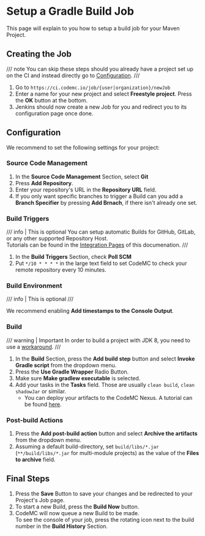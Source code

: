 # Setup a Gradle Build Job
This page will explain to you how to setup a build job for your Maven Project.

## Creating the Job
/// note
You can skip these steps should you already have a project set up on the CI and instead directly go to [Configuration](#configuration).
///

1. Go to `https://ci.codemc.io/job/{user|organization}/newJob`
2. Enter a name for your new project and select **Freestyle project**. Press the **OK** button at the bottom.
3. Jenkins should now create a new Job for you and redirect you to its configuration page once done.

## Configuration
We recommend to set the following settings for your project:

### Source Code Management

1. In the **Source Code Management** Section, select **Git**
2. Press **Add Repository**.
3. Enter your repository's URL in the **Repository URL** field.
4. If you only want specific branches to trigger a Build can you add a **Branch Specifier** by pressing **Add Brnach**, if there isn't already one set.

### Build Triggers
/// info | This is optional
You can setup automatic Builds for GitHub, GitLab, or any other supported Repository Host.  
Tutorials can be found in the [Integration Pages](../integrations/index.md) of this documenation.
///

1. In the **Build Triggers** Section, check **Poll SCM**
2. Put `*/10 * * * *` in the large text field to set CodeMC to check your remote repository every 10 minutes.

### Build Environment
/// info | This is optional
///

We recommend enabling **Add timestamps to the Console Output**.

### Build
/// warning | Important
In order to build a project with JDK 8, you need to use a [workaround](../../../faq/build-jdk-8-project.md).
///

1. In the **Build** Section, press the **Add build step** button and select **Invoke Gradle script** from the dropdown menu.
2. Press the **Use Gradle Wrapper** Radio Button.
4. Make sure **Make gradlew executable** is selected.
5. Add your tasks in the **Tasks** field. Those are usually `clean build`, `clean shadowJar` or similar.
    - You can deploy your artifacts to the CodeMC Nexus. A tutorial can be found [here](../../nexus/deploy.md).

### Post-build Actions

1. Press the **Add post-build action** button and select **Archive the artifacts** from the dropdown menu.
2. Assuming a default build-directory, set `build/libs/*.jar` (`**/build/libs/*.jar` for multi-module projects) as the value of the **Files to archive** field.

## Final Steps

1.  Press the **Save** Button to save your changes and be redirected to your Project's Job page.
2.  To start a new Build, press the **Build Now** button.
3.  CodeMC will now queue a new Build to be made.  
    To see the console of your job, press the rotating icon next to the build number in the **Build History** Section.